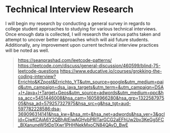 # Technical Interview Research
I will begin my research by conducting a general survey in regards to college student approaches to studying for various technical interviews. Once enough data is collected, I will research the various paths taken and attempt to uncover better approaches which will aid future students. Additionally, any improvement upon current technical interview practices will be noted as well.
>https://seanprashad.com/leetcode-patterns/ 
>https://leetcode.com/discuss/general-discussion/460599/blind-75-leetcode-questions
>https://www.educative.io/courses/grokking-the-coding-interview?Errichto&KZpost&Errichto_YT&utm_source=google&utm_medium=paid&utm_campaign=dsa_java_targets&utm_term=&utm_campaign=DSA+I+Java+I+Target+Geos&utm_source=adwords&utm_medium=ppc&hsa_acc=5451446008&hsa_cam=16058966280&hsa_grp=132258797505&hsa_ad=579257327975&hsa_src=g&hsa_tgt=aud-597782228586:dsa-369096314141&hsa_kw=&hsa_mt=&hsa_net=adwords&hsa_ver=3&gclid=CjwKCAiA6Y2QBhAtEiwAGHybPRlTarGCG2aEFhUw2bv3KeGg5FC_BlXanuneW5tDp1Xwr1PHHNekMxoCN84QAvD_BwE
